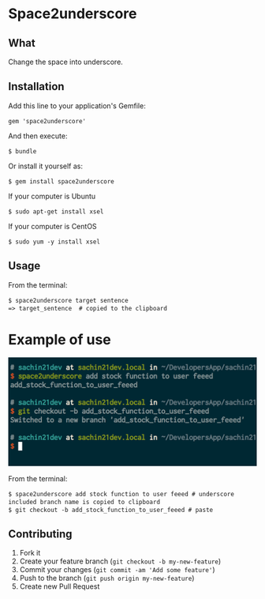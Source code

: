 # Space2underscore
## What
Change the space into underscore.

## Installation

Add this line to your application's Gemfile:

    gem 'space2underscore'

And then execute:

    $ bundle

Or install it yourself as:

    $ gem install space2underscore

If your computer is Ubuntu

    $ sudo apt-get install xsel

If your computer is CentOS

    $ sudo yum -y install xsel

## Usage

From the terminal:

    $ space2underscore target sentence
    => target_sentence  # copied to the clipboard

# Example of use

![example of use](https://raw.githubusercontent.com/sachin21/space2underscore/master/img/screenshot.png)

From the terminal:

    $ space2underscore add stock function to user feeed # underscore included branch name is copied to clipboard
    $ git checkout -b add_stock_function_to_user_feeed # paste

## Contributing

1. Fork it
2. Create your feature branch (`git checkout -b my-new-feature`)
3. Commit your changes (`git commit -am 'Add some feature'`)
4. Push to the branch (`git push origin my-new-feature`)
5. Create new Pull Request

